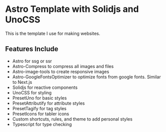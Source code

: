 # Astro Template with Solidjs and UnoCSS

This is the template I use for making websites.

## Features Include

- Astro for ssg or ssr
- Astro-Compress to compress all images and files
- Astro-image-tools to create responsive images
- Astro-GoogleFontsOptimizer to optimize fonts from google fonts. Similar to Next.js
- Solidjs for reactive components
- UnoCSS for styling
- PresetUno for basic styles
- PresetAttributify for attribute styles
- PresetTagify for tag styles
- PresetIcons for tabler icons
- Custom shortcuts, rules, and theme to add personal styles
- Typescript for type checking
